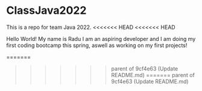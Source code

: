 # ClassJava2022
 This is a repo for team Java 2022.
<<<<<<< HEAD
<<<<<<< HEAD

 Hello World! My name is Radu I am an aspiring developer and I am doing my first coding bootcamp this spring, aswell as working on my first projects! 

 
=======
>>>>>>> parent of 9cf4e63 (Update README.md)
=======
>>>>>>> parent of 9cf4e63 (Update README.md)
